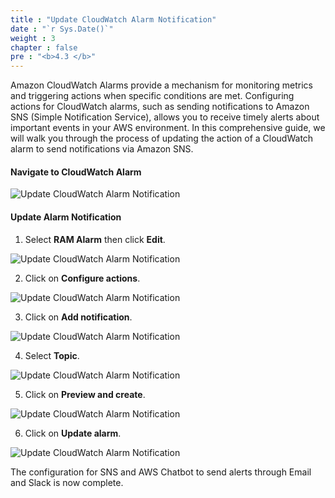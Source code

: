 ```yaml
---
title : "Update CloudWatch Alarm Notification"
date : "`r Sys.Date()`"
weight : 3
chapter : false
pre : "<b>4.3 </b>"
---
```


Amazon CloudWatch Alarms provide a mechanism for monitoring metrics and triggering actions when specific conditions are met. Configuring actions for CloudWatch alarms, such as sending notifications to Amazon SNS (Simple Notification Service), allows you to receive timely alerts about important events in your AWS environment. In this comprehensive guide, we will walk you through the process of updating the action of a CloudWatch alarm to send notifications via Amazon SNS.

#### Navigate to CloudWatch Alarm

![Update CloudWatch Alarm Notification](/images/4-configure-notification/4.3-update-cw-alarm/001-update-cw-alarm.png)

#### Update Alarm Notification

1. Select **RAM Alarm** then click **Edit**.

![Update CloudWatch Alarm Notification](/images/4-configure-notification/4.3-update-cw-alarm/002-update-cw-alarm.png)

2. Click on **Configure actions**.

![Update CloudWatch Alarm Notification](/images/4-configure-notification/4.3-update-cw-alarm/003-update-cw-alarm.png)

3. Click on **Add notification**.

![Update CloudWatch Alarm Notification](/images/4-configure-notification/4.3-update-cw-alarm/004-update-cw-alarm.png)

4. Select **Topic**.

![Update CloudWatch Alarm Notification](/images/4-configure-notification/4.3-update-cw-alarm/005-update-cw-alarm.png)

5. Click on **Preview and create**.

![Update CloudWatch Alarm Notification](/images/4-configure-notification/4.3-update-cw-alarm/006-update-cw-alarm.png)

6. Click on **Update alarm**.

![Update CloudWatch Alarm Notification](/images/4-configure-notification/4.3-update-cw-alarm/007-update-cw-alarm.png)

The configuration for SNS and AWS Chatbot to send alerts through Email and Slack is now complete.
